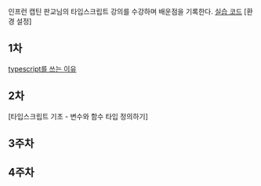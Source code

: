 인프런 캡틴 판교님의 타입스크립트 강의를 수강하며 배운점을 기록한다.
[실습 코드](https://github.com/yunseo323/TS_study)
[환경 설정]

## 1차

[typescript를 쓰는 이유](https://github.com/learn-typescript-study/ys_study/blob/main/why-ts.md)

## 2차

[타입스크립트 기초 - 변수와 함수 타입 정의하기]

## 3주차

## 4주차
